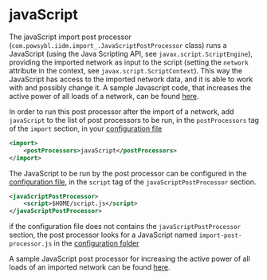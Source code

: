# javaScript
The javaScript import post processor (`com.powsybl.iidm.import_.JavaScriptPostProcessor` class) runs a JavaScript (using the Java Scripting API, see `javax.script.ScriptEngine`), providing the imported network as input to the script (setting the `network` attribute in the context, see `javax.script.ScriptContext`). This way the JavaScript has access to the imported network data, and it is able to work with and possibly change it. A sample Javascript code, that increases the active power of all loads of a network, can be found [here](../../../samples/javaScriptPostProcessor/increaseActivePowerPostProcessor.js).  
  
  
In order to run this post processor after the import of a network, add `javaScript` to the list of post processors to be run, in the `postProcessors` tag of the `import` section, in your [configuration file](../../../configuration/configuration.md)  

```xml
<import>
    <postProcessors>javaScript</postProcessors>
</import>
```

The JavaScript to be run by the post processor can be configured in the [configuration file](../../../configuration/configuration.md), in the `script` tag of the `javaScriptPostProcessor` section.

```xml
<javaScriptPostProcessor>
    <script>$HOME/script.js</script>
</javaScriptPostProcessor>   
```

if the configuration file does not contains the `javaScriptPostProcessor` section, the post processor looks for a JavaScript named `import-post-processor.js` in the [configuration folder](../../../configuration/configuration.md) 

A sample JavaScript post processor for increasing the active power of all loads of an imported network can be found [here](../../../samples/javaScriptPostProcessor/).  